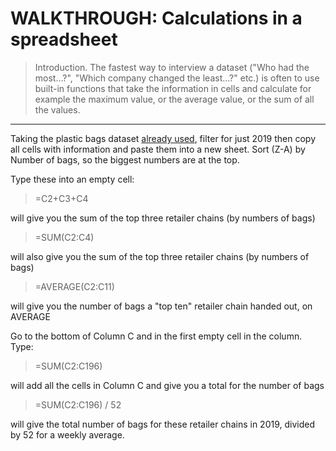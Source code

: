 # WALKTHROUGH: Calculations in a spreadsheet

> Introduction. The fastest way to interview a dataset ("Who had the most...?", "Which company changed the least...?" etc.) is often to use built-in functions that take the information in cells and calculate for example the maximum value, or the average value, or the sum of all the values.

---
Taking the plastic bags dataset [already used](https://aodhanlutetiae.github.io/dj/sheets), filter for just 2019 then copy all cells with information and paste them into a new sheet. Sort (Z-A) by Number of bags, so the biggest numbers are at the top.

Type these into an empty cell:

>=C2+C3+C4

will give you the sum of the top three retailer chains (by numbers of bags)

>=SUM(C2:C4)

will also give you the sum of the top three retailer chains (by numbers of bags)

>=AVERAGE(C2:C11)

will give you the number of bags a "top ten" retailer chain handed out, on AVERAGE

Go to the bottom of Column C and in the first empty cell in the column. Type:

>=SUM(C2:C196)

will add all the cells in Column C and give you a total for the number of bags

>=SUM(C2:C196) / 52

will give the total number of bags for these retailer chains in 2019, divided by 52 for a weekly average.

